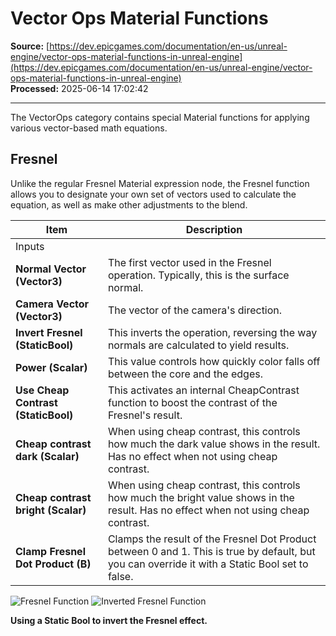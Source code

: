 # Vector Ops Material Functions

**Source:** [https://dev.epicgames.com/documentation/en-us/unreal-engine/vector-ops-material-functions-in-unreal-engine](https://dev.epicgames.com/documentation/en-us/unreal-engine/vector-ops-material-functions-in-unreal-engine)  
**Processed:** 2025-06-14 17:02:42

---

The VectorOps category contains special Material functions for applying various vector-based math equations.

## Fresnel

Unlike the regular Fresnel Material expression node, the Fresnel function allows you to designate your own set of vectors used to calculate the equation, as well as make other adjustments to the blend.

| Item | Description |
| --- | --- |
| Inputs |   |
| **Normal Vector (Vector3)** | The first vector used in the Fresnel operation. Typically, this is the surface normal. |
| **Camera Vector (Vector3)** | The vector of the camera's direction. |
| **Invert Fresnel (StaticBool)** | This inverts the operation, reversing the way normals are calculated to yield results. |
| **Power (Scalar)** | This value controls how quickly color falls off between the core and the edges. |
| **Use Cheap Contrast (StaticBool)** | This activates an internal CheapContrast function to boost the contrast of the Fresnel's result. |
| **Cheap contrast dark (Scalar)** | When using cheap contrast, this controls how much the dark value shows in the result. Has no effect when not using cheap contrast. |
| **Cheap contrast bright (Scalar)** | When using cheap contrast, this controls how much the bright value shows in the result. Has no effect when not using cheap contrast. |
| **Clamp Fresnel Dot Product (B)** | Clamps the result of the Fresnel Dot Product between 0 and 1. This is true by default, but you can override it with a Static Bool set to false. |

 ![Fresnel Function](https://d1iv7db44yhgxn.cloudfront.net/documentation/images/df4d373d-16b7-44c0-a3cd-e4eefdb74f29/fresnel-function-01.png) ![Inverted Fresnel Function](https://d1iv7db44yhgxn.cloudfront.net/documentation/images/8c06dfe4-7119-433a-b93f-ba8cfc1a9862/fresnel-function-02.png)

**Using a Static Bool to invert the Fresnel effect.**